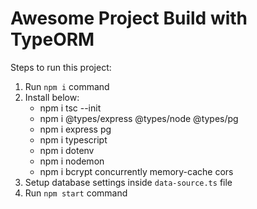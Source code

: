 # Awesome Project Build with TypeORM

Steps to run this project:

1. Run `npm i` command
2. Install below:
    - npm i tsc --init
    - npm i @types/express @types/node @types/pg
    - npm i express pg
    - npm i typescript 
    - npm i dotenv
    - npm i nodemon
    - npm i bcrypt concurrently memory-cache cors
3. Setup database settings inside `data-source.ts` file
4. Run `npm start` command
